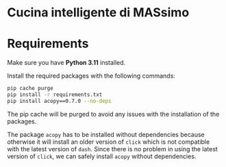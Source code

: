 # Cucina intelligente di MASsimo
# Requirements
Make sure you have **Python 3.11** installed.

Install the required packages with the following commands:
```bash
pip cache purge
pip install -r requirements.txt
pip install acopy==0.7.0 --no-deps
```
The pip cache will be purged to avoid any issues with the installation of the packages.

The package `acopy` has to be installed without dependencies because otherwise it will install an older version of `click`
which is not compatible with the latest version of `dash`. Since there is no problem in using the latest version of `click`,
we can safely install `acopy` without dependencies.